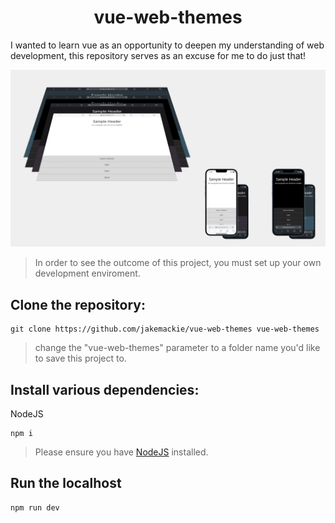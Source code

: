 <h1 align="center">
vue-web-themes
</h1>

I wanted to learn vue as an opportunity to deepen my understanding of web development, this repository serves as an excuse for me to do just that!
<br/>

<div align="center">
    <img src="./src/assets/showcase.png" style="margin: auto">
</div>

> In order to see the outcome of this project, you must set up your own development enviroment.

## **Clone the repository:**

```shell
git clone https://github.com/jakemackie/vue-web-themes vue-web-themes
```

> change the "vue-web-themes" parameter to a folder name you'd like to save this project to.

## **Install various dependencies:**

NodeJS

```shell
npm i
```

> Please ensure you have [NodeJS](https://nodejs.org/en) installed.

## **Run the localhost**

```shell
npm run dev
```
